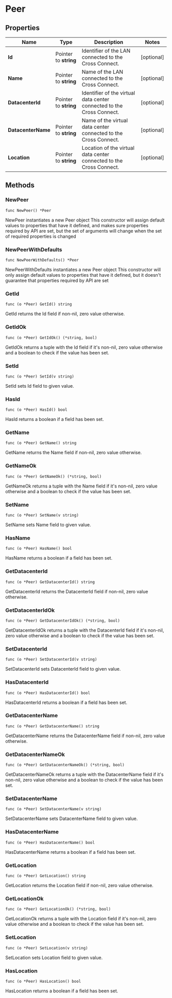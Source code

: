 # Peer

## Properties

|Name | Type | Description | Notes|
|------------ | ------------- | ------------- | -------------|
|**Id** | Pointer to **string** | Identifier of the LAN connected to the Cross Connect. | [optional] |
|**Name** | Pointer to **string** | Name of the LAN connected to the Cross Connect. | [optional] |
|**DatacenterId** | Pointer to **string** | Identifier of the virtual data center connected to the Cross Connect. | [optional] |
|**DatacenterName** | Pointer to **string** | Name of the virtual data center connected to the Cross Connect. | [optional] |
|**Location** | Pointer to **string** | Location of the virtual data center connected to the Cross Connect. | [optional] |

## Methods

### NewPeer

`func NewPeer() *Peer`

NewPeer instantiates a new Peer object
This constructor will assign default values to properties that have it defined,
and makes sure properties required by API are set, but the set of arguments
will change when the set of required properties is changed

### NewPeerWithDefaults

`func NewPeerWithDefaults() *Peer`

NewPeerWithDefaults instantiates a new Peer object
This constructor will only assign default values to properties that have it defined,
but it doesn't guarantee that properties required by API are set

### GetId

`func (o *Peer) GetId() string`

GetId returns the Id field if non-nil, zero value otherwise.

### GetIdOk

`func (o *Peer) GetIdOk() (*string, bool)`

GetIdOk returns a tuple with the Id field if it's non-nil, zero value otherwise
and a boolean to check if the value has been set.

### SetId

`func (o *Peer) SetId(v string)`

SetId sets Id field to given value.

### HasId

`func (o *Peer) HasId() bool`

HasId returns a boolean if a field has been set.

### GetName

`func (o *Peer) GetName() string`

GetName returns the Name field if non-nil, zero value otherwise.

### GetNameOk

`func (o *Peer) GetNameOk() (*string, bool)`

GetNameOk returns a tuple with the Name field if it's non-nil, zero value otherwise
and a boolean to check if the value has been set.

### SetName

`func (o *Peer) SetName(v string)`

SetName sets Name field to given value.

### HasName

`func (o *Peer) HasName() bool`

HasName returns a boolean if a field has been set.

### GetDatacenterId

`func (o *Peer) GetDatacenterId() string`

GetDatacenterId returns the DatacenterId field if non-nil, zero value otherwise.

### GetDatacenterIdOk

`func (o *Peer) GetDatacenterIdOk() (*string, bool)`

GetDatacenterIdOk returns a tuple with the DatacenterId field if it's non-nil, zero value otherwise
and a boolean to check if the value has been set.

### SetDatacenterId

`func (o *Peer) SetDatacenterId(v string)`

SetDatacenterId sets DatacenterId field to given value.

### HasDatacenterId

`func (o *Peer) HasDatacenterId() bool`

HasDatacenterId returns a boolean if a field has been set.

### GetDatacenterName

`func (o *Peer) GetDatacenterName() string`

GetDatacenterName returns the DatacenterName field if non-nil, zero value otherwise.

### GetDatacenterNameOk

`func (o *Peer) GetDatacenterNameOk() (*string, bool)`

GetDatacenterNameOk returns a tuple with the DatacenterName field if it's non-nil, zero value otherwise
and a boolean to check if the value has been set.

### SetDatacenterName

`func (o *Peer) SetDatacenterName(v string)`

SetDatacenterName sets DatacenterName field to given value.

### HasDatacenterName

`func (o *Peer) HasDatacenterName() bool`

HasDatacenterName returns a boolean if a field has been set.

### GetLocation

`func (o *Peer) GetLocation() string`

GetLocation returns the Location field if non-nil, zero value otherwise.

### GetLocationOk

`func (o *Peer) GetLocationOk() (*string, bool)`

GetLocationOk returns a tuple with the Location field if it's non-nil, zero value otherwise
and a boolean to check if the value has been set.

### SetLocation

`func (o *Peer) SetLocation(v string)`

SetLocation sets Location field to given value.

### HasLocation

`func (o *Peer) HasLocation() bool`

HasLocation returns a boolean if a field has been set.



